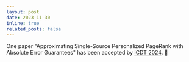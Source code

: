 ```yaml
---
layout: post
date: 2023-11-30
inline: true
related_posts: false
---
```


One paper "Approximating Single-Source Personalized PageRank with Absolute Error Guarantees" has been accepted by [ICDT 2024](https://dastlab.github.io/edbticdt2024). :tada:

